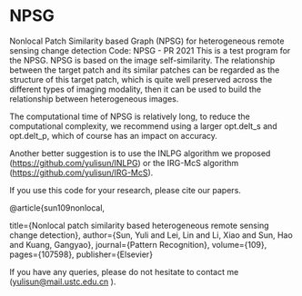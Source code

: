 # NPSG
Nonlocal Patch Similarity based Graph (NPSG) for heterogeneous remote sensing change detection
Code: NPSG - PR 2021
This is a test program for the NPSG. NPSG is based on the image self-similarity. 
The relationship between the target patch and its similar patches can be regarded 
as the structure of this target patch, which is quite well preserved across the different types
of imaging modality, then it can be used to build the relationship between heterogeneous images.

The computational time of NPSG is relatively long, to reduce the
computational complexity, we recommend using a larger opt.delt_s and
opt.delt_p, which of course has an impact on accuracy.

Another better suggestion is to use the INLPG algorithm we proposed
(https://github.com/yulisun/INLPG) or the IRG-McS algorithm (https://github.com/yulisun/IRG-McS).

If you use this code for your research, please cite our papers.

@article{sun109nonlocal,

  title={Nonlocal patch similarity based heterogeneous remote sensing change detection},
  author={Sun, Yuli and Lei, Lin and Li, Xiao and Sun, Hao and Kuang, Gangyao}, 
  journal={Pattern Recognition},
  volume={109},
  pages={107598},
  publisher={Elsevier}
  
If you have any queries, please do not hesitate to contact me (yulisun@mail.ustc.edu.cn ).


